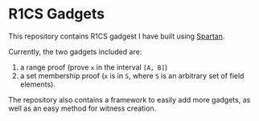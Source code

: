 # R1CS Gadgets

This repository contains R1CS gadgest I have built using [Spartan](https://github.com/microsoft/Spartan).

Currently, the two gadgets included are: 

1. a range proof (prove `x` in the interval `[A, B]`)
2. a set membership proof (`x` is in `S`, where `S` is an arbitrary set of field elements).


The repository also contains a framework to easily add more gadgets, as well as an easy method for witness creation.
